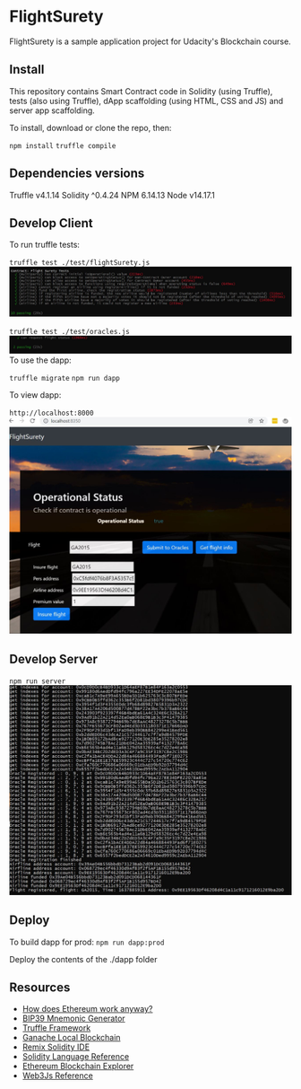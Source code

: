 # FlightSurety

FlightSurety is a sample application project for Udacity's Blockchain course.

## Install

This repository contains Smart Contract code in Solidity (using Truffle), tests (also using Truffle), dApp scaffolding (using HTML, CSS and JS) and server app scaffolding.

To install, download or clone the repo, then:

`npm install`
`truffle compile`

## Dependencies versions
Truffle v4.1.14
Solidity ^0.4.24
NPM 6.14.13
Node v14.17.1

## Develop Client

To run truffle tests:

`truffle test ./test/flightSurety.js`
![Dapp tests](img/testdapp.JPG)

`truffle test ./test/oracles.js`
![Dapp tests](img/oracles.JPG)
To use the dapp:

`truffle migrate`
`npm run dapp`

To view dapp:

`http://localhost:8000`
![Dapp tests](img/dappui.JPG)

## Develop Server
`npm run server`
![Run server](img/server.JPG)

## Deploy

To build dapp for prod:
`npm run dapp:prod`

Deploy the contents of the ./dapp folder


## Resources

* [How does Ethereum work anyway?](https://medium.com/@preethikasireddy/how-does-ethereum-work-anyway-22d1df506369)
* [BIP39 Mnemonic Generator](https://iancoleman.io/bip39/)
* [Truffle Framework](http://truffleframework.com/)
* [Ganache Local Blockchain](http://truffleframework.com/ganache/)
* [Remix Solidity IDE](https://remix.ethereum.org/)
* [Solidity Language Reference](http://solidity.readthedocs.io/en/v0.4.24/)
* [Ethereum Blockchain Explorer](https://etherscan.io/)
* [Web3Js Reference](https://github.com/ethereum/wiki/wiki/JavaScript-API)